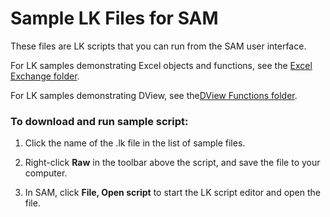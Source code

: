 # Sample LK Files for SAM

These files are LK scripts that you can run from the SAM user interface.

For LK samples demonstrating Excel objects and functions, see the [Excel Exchange folder](../Excel%20Exchange).

For LK samples demonstrating DView, see the[DView Functions folder](/DView%20Functions).

### To download and run sample script:

1. Click the name of the .lk file in the list of sample files.

2. Right-click **Raw** in the toolbar above the script, and save the file to your computer.

3. In SAM, click **File, Open script** to start the LK script editor and open the file.

